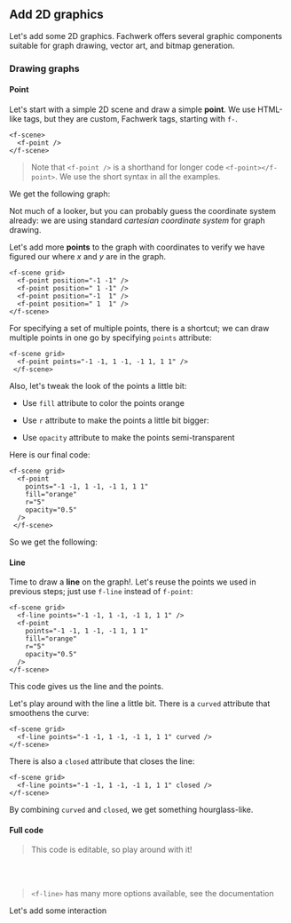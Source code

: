 ## Add 2D graphics

Let's add some 2D graphics. Fachwerk offers several graphic components suitable for graph drawing, vector art, and bitmap generation.

### Drawing graphs

#### Point

Let's start with a simple 2D scene and draw a simple **point**. We use HTML-like tags, but they are custom, Fachwerk tags, starting with `f-`.

```
<f-scene>
  <f-point />
</f-scene>
```

> Note that `<f-point />` is a shorthand for longer code `<f-point></f-point>`. We use the short syntax in all the examples.

We get the following graph:

<f-scene grid>
  <f-point />
</f-scene>


Not much of a looker, but you can probably guess the coordinate system already: we are using standard <var class="gray">cartesian coordinate system</var> for graph drawing. 

Let's add more **points** to the graph with coordinates to verify we have figured our where <var>x</var> and <var class="green">y</var> are in the graph.

```
<f-scene grid>
  <f-point position="-1 -1" />
  <f-point position=" 1 -1" />
  <f-point position="-1  1" />
  <f-point position=" 1  1" />
</f-scene>
```

For specifying a set of multiple points, there is a shortcut; we can draw multiple points in one go by specifying `points` attribute:


```
<f-scene grid>
  <f-point points="-1 -1, 1 -1, -1 1, 1 1" />
 </f-scene>
```

Also, let's tweak the look of the points a little bit:

* Use `fill` attribute to color the points orange

* Use `r` attribute to make the points a little bit bigger:

* Use `opacity` attribute to make the points semi-transparent

Here is our final code:

```
<f-scene grid>
  <f-point
    points="-1 -1, 1 -1, -1 1, 1 1"
    fill="orange"
    r="5"
    opacity="0.5"
  />
 </f-scene>
```

So we get the following:

<f-scene grid>
  <f-point
    points="-1 -1, 1 -1, -1 1, 1 1"
    fill="orange"
    r="5"
    opacity="0.5"
  />
</f-scene>

#### Line

Time to draw a **line** on the graph!. Let's reuse the points we used in previous steps; just use `f-line` instead of `f-point`:

```
<f-scene grid>
  <f-line points="-1 -1, 1 -1, -1 1, 1 1" />
  <f-point
    points="-1 -1, 1 -1, -1 1, 1 1"
    fill="orange"
    r="5"
    opacity="0.5"
  />
</f-scene>
```

This code gives us the line and the points.

<f-scene grid>
  <f-line points="-1 -1, 1 -1, -1 1, 1 1" />
  <f-point
    points="-1 -1, 1 -1, -1 1, 1 1"
    fill="orange"
    r="5"
    opacity="0.5"
  />
</f-scene>

Let's play around with the line a little bit. There is a `curved` attribute that smoothens the curve:

```
<f-scene grid>
  <f-line points="-1 -1, 1 -1, -1 1, 1 1" curved />
</f-scene>
```

<f-scene grid>
  <f-line points="-1 -1, 1 -1, -1 1, 1 1" curved />
</f-scene>

There is also a `closed` attribute that closes the line:

```
<f-scene grid>
  <f-line points="-1 -1, 1 -1, -1 1, 1 1" closed />
</f-scene>
```

<f-scene grid>
  <f-line points="-1 -1, 1 -1, -1 1, 1 1" closed />
</f-scene>


By combining `curved` and `closed`, we get something hourglass-like.

#### Full code

> This code is <f-edit-icon /> editable, so play around with it!

<br>

<f-content-example src="./examples/hourglass.md" />

<br>

> `<f-line>` has many more options available, see the <f-link to="/f-line">documentation<f-link>

<f-link class="primary" to="/add-interaction">Let's add some interaction</f-link>